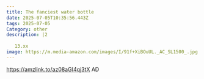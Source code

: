 ```yaml
---
title: The fanciest water bottle
date: 2025-07-05T10:35:56.443Z
tags: 2025-07-05
Category: other
description: |2
  
   13.xx 
image: https://m.media-amazon.com/images/I/91f+XiBOuUL._AC_SL1500_.jpg
---
```

https://amzlink.to/az08aGI4qj3tX
AD